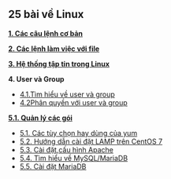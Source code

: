 <h2>25 bài về Linux</h2>  

[**1. Các câu lệnh cơ bản**](25-bai-linux/1_basiccommands.md)  


[**2. Các lệnh làm việc với file**](25-bai-linux/2_workingwithfiles.md)  

[**3. Hệ thống tập tin trong Linux**](25-bai-linux/3_filesystem.md)  

**4.   User và Group**  
- [4.1.Tìm hiểu về user và group](25-bai-linux/4.1.user_group.md)  
- [4.2Phân quyền với user và group](25-bai-linux/4.2.permission.md) 

[**5.1.  Quản lý các gói**](25-bai-linux\5.1_package_management.md)  
- [5.1. Các tùy chọn hay dùng của yum](25-bai-linux\5.2.25_option_yum_rpm.md)  
- [5.2. Hướng dẫn cài đặt LAMP trên CentOS 7](25-bai-linux/lamp.md)  
- [5.3.  Cài đặt,cấu hình Apache](25-bai-linux/domain.md)  
- [5.4. Tìm hiểu về MySQL/MariaDB](25-bai-linux/mysql.md)  
- [5.5. Cài đặt MariaDB](25-bai-linux/install_mariadb.md)